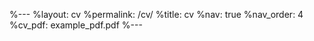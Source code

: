 %---
%layout: cv
%permalink: /cv/
%title: cv
%nav: true
%nav_order: 4
%cv_pdf: example_pdf.pdf
%---
